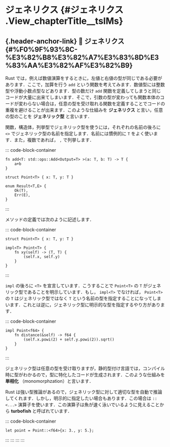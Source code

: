 # ジェネリクス {#ジェネリクス .View_chapterTitle__tslMs}

## [](#%F0%9F%93%8C-%E3%82%B8%E3%82%A7%E3%83%8D%E3%83%AA%E3%82%AF%E3%82%B9){.header-anchor-link} 📌 ジェネリクス {#%F0%9F%93%8C-%E3%82%B8%E3%82%A7%E3%83%8D%E3%83%AA%E3%82%AF%E3%82%B9}

Rust
では，例えば数値演算をするときに，左値と右値の型が同じである必要があります．ここで，加算を行う
`add`
という関数を考えてみます．数値型には整数型や浮動小数点型などあります．型の数だけ
`add`
関数を定義してしまうと同じコードが大量に出来てしまいます．そこで，引数の型が変わっても関数本体のコードが変わらない場合は，任意の型を受け取れる関数を定義することでコードの重複を避けることが出来ます．このような仕組みを
**ジェネリクス** と言い，任意の型のことを **ジェネリック型**
と言います．

関数，構造体，列挙型でジェネリック型を使うには，それぞれの名前の後ろに
`<>` でジェネリック型の名前を指定します．名前には慣例的に `T`
をよく使います．また，複数であれば， `,` で列挙します．

::: code-block-container
``` language-rust
fn add<T: std::ops::Add<Output=T> >(a: T, b: T) -> T {
    a+b
}

struct Point<T> { x: T, y: T }

enum Result<T,E> {
    Ok(T),
    Err(E),
}
```
:::

メソッドの定義では次のように記述します．

::: code-block-container
``` language-rust
struct Point<T> { x: T, y: T }

impl<T> Point<T> {
    fn xy(self) -> (T, T) {
        (self.x, self.y)
    }
}
```
:::

`impl` の後ろに `<T>` を宣言しています．こうすることで `Point<T>` の `T`
がジェネリック型であることを明示しています．もし， `impl<T>`
でなければ， `Point<T>` の `T` はジェネリック型ではなく `T`
という名前の型を指定することになってしまいます．これとは逆に，ジェネリック型に明示的な型を指定するやり方があります．

::: code-block-container
``` language-rust
impl Point<f64> {
    fn distance(&self) -> f64 {
        (self.x.powi(2) + self.y.powi(2)).sqrt()
    }
}
```
:::

ジェネリック型は任意の型を受け取りますが，静的型付け言語では，コンパイル時に型がわかるので，型に特化したコードが生成されます．このような仕組みを
**単相化** （monomorphzation）と言います．

Rust
は強い型推論があるので，ジェネリック型に対して適切な型を自動で推論してくれます．しかし，明示的に指定したい場合もあります．この場合は
`::<...>`
演算子を使います．この演算子は魚が速く泳いでいるように見えることから
**turbofish** と呼ばれています．

::: code-block-container
``` language-rust
let point = Point::<f64>{x: 3., y: 5.};
```
:::
:::
:::
:::

